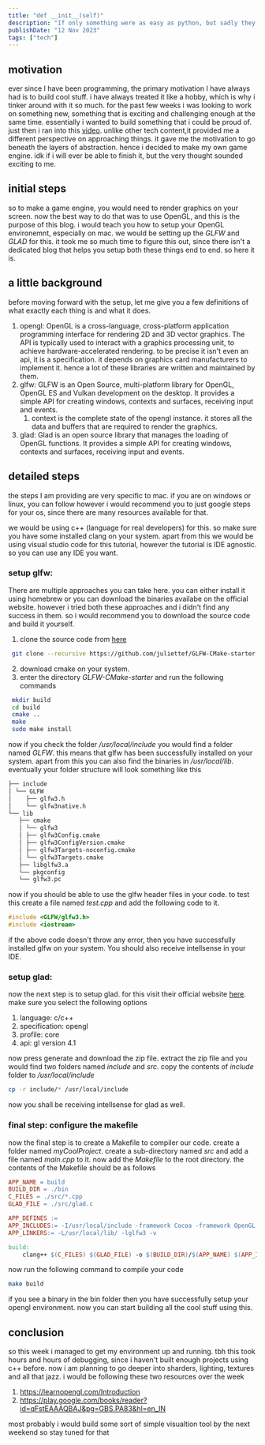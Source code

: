 ```yaml
---
title: "def __init__(self)"
description: "If only something were as easy as python, but sadly they aren't. getting my hands wet with opengl"
publishDate: "12 Nov 2023"
tags: ["tech"]
---
```


## motivation
ever since I have been programming, the primary motivation I have always had is to build cool stuff. i have always treated it like a hobby, which is why i tinker around with it so much. for the past few weeks i was looking to work on something new, something that is exciting and challenging enough at the same time. essentially i wanted to build something that i could be proud of. just then i ran into this [video](https://www.youtube.com/watch?v=lMvFWKHhVZ0). unlike other tech content,it provided me a different perspective on approaching things. it gave me the motivation to go beneath the layers of abstraction. hence i decided to make my own game engine. idk if i will ever be able to finish it, but the very thought sounded exciting to me.


## initial steps
so to make a game engine, you would need to render graphics on your screen. now the best way to do that was to use OpenGL, and this is the purpose of this blog. i would teach you how to setup your OpenGL environemnt, especially on mac. we would be setting up the _GLFW_ and _GLAD_ for this. it took me so much time to figure this out, since there isn't a dedicated blog that helps you setup both these things end to end. so here it is.

## a little background 

before moving forward with the setup, let me give you a few definitions of what exactly each thing is and what it does.
1. opengl: OpenGL is a cross-language, cross-platform application programming interface for rendering 2D and 3D vector graphics. The API is typically used to interact with a graphics processing unit, to achieve hardware-accelerated rendering. to be precise it isn't even an api, it is a specification. it depends on graphics card manufacturers to implement it. hence a lot of these libraries are written and maintained by them.
2. glfw: GLFW is an Open Source, multi-platform library for OpenGL, OpenGL ES and Vulkan development on the desktop. It provides a simple API for creating windows, contexts and surfaces, receiving input and events. 
   1. context is the complete state of the opengl instance. it stores all the data and buffers that are required to render the graphics.
3. glad: Glad is an open source library that manages the loading of OpenGL functions. It provides a simple API for creating windows, contexts and surfaces, receiving input and events.

## detailed steps
the steps I am providing are very specific to mac. if you are on windows or linux, you can follow however i would recommend you to just google steps for your os, since there are many resources available for that. 

we would be using c++ (language for real developers) for this. so make sure you have some installed clang on your system. apart from this we would be using visual studio code for this tutorial, however the tutorial is IDE agnostic. so you can use any IDE you want.

### setup glfw:
   There are multiple approaches you can take here. you can either install it using homebrew or you can download the binaries availabe on the official website. however i tried both these approaches and i didn't find any success in them. so i would recommend you to download the source code and build it yourself.
   1. clone the source code from [here](https://github.com/juliettef/GLFW-CMake-starter) 
   ``` bash
    git clone --recursive https://github.com/juliettef/GLFW-CMake-starter
   ```
   2. download cmake on your system. 
   3. enter the directory _GLFW-CMake-starter_ and run the following commands
   ``` bash
    mkdir build
    cd build
    cmake ..
    make
    sudo make install
   ```
   now if you check the folder _/usr/local/include_ you would find a folder named _GLFW_. this means that glfw has been successfully installed on your system. apart from this you can also find the binaries in _/usr/local/lib_. eventually your folder structure will look something like this 
   ``` bash
   ├── include
   │ └── GLFW
   │    ├── glfw3.h
   │    └── glfw3native.h
   └── lib
      ├── cmake
      │ └── glfw3
      │ ├── glfw3Config.cmake
      │ ├── glfw3ConfigVersion.cmake
      │ ├── glfw3Targets-noconfig.cmake
      │ └── glfw3Targets.cmake
      ├── libglfw3.a
      └── pkgconfig
      └── glfw3.pc
   ```
   now if you should be able to use the glfw header files in your code. to test this create a file named _test.cpp_ and add the following code to it.
   ``` cpp
   #include <GLFW/glfw3.h>
   #include <iostream>
   ```
   if the above code doesn't throw any error, then you have successfully installed glfw on your system. You should also receive intellsense in your IDE.

### setup glad:
now the next step is to setup glad. for this visit their official website [here](https://glad.dav1d.de/). make sure you select the following options
1. language: c/c++
2. specification: opengl
3. profile: core
4. api: gl version 4.1

now press generate and download the zip file. extract the zip file and you would find two folders named _include_ and _src_. copy the contents of _include_ folder to _/usr/local/include_ 
``` bash
cp -r include/* /usr/local/include
```
now you shall be receiving intellsense for glad as well.

### final step: configure the makefile
now the final step is to create a Makefile to compiler our code. create a folder named _myCoolProject_. create a sub-directory named _src_ and add a file named _main.cpp_ to it. now add the _Makefile_ to the root directory. the contents of the Makefile should be as follows
``` makefile   
APP_NAME = build
BUILD_DIR = ./bin
C_FILES = ./src/*.cpp
GLAD_FILE = ./src/glad.c

APP_DEFINES :=
APP_INCLUDES:= -I/usr/local/include -framework Cocoa -framework OpenGL -framework IOKit
APP_LINKERS:= -L/usr/local/lib/ -lglfw3 -v

build:
	clang++ $(C_FILES) $(GLAD_FILE) -o $(BUILD_DIR)/$(APP_NAME) $(APP_INCLUDES) $(APP_LINKERS)%                                                           
```
now run the following command to compile your code
``` bash 
make build
```
if you see a binary in the bin folder then you have successfully setup your opengl environment. now you can start building all the cool stuff using this. 

## conclusion
so this week i managed to get my environment up and running. tbh this took hours and hours of debugging, since i haven't built enough projects using c++ before. now i am planning to go deeper into sharders, lighting, textures and all that jazz. i would be following these two resources over the week
1. https://learnopengl.com/Introduction
2. https://play.google.com/books/reader?id=qFstEAAAQBAJ&pg=GBS.PA83&hl=en_IN 

most probably i would build some sort of simple visualtion tool by the next weekend so stay tuned for that 

